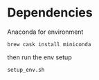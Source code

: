 # Dependencies

Anaconda for environment

`brew cask install miniconda`

then run the env setup

`setup_env.sh`
